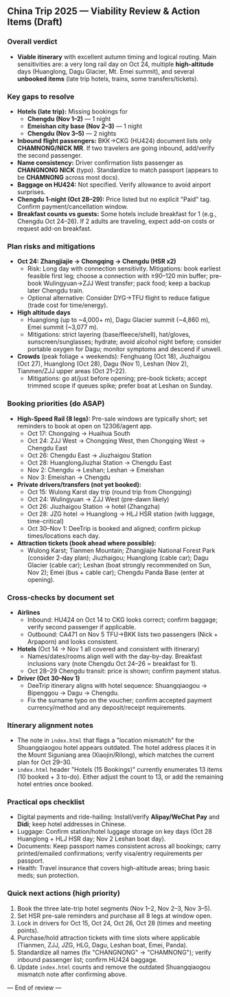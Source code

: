 ## China Trip 2025 — Viability Review & Action Items (Draft)

### Overall verdict
- **Viable itinerary** with excellent autumn timing and logical routing. Main sensitivities are: a very long rail day on Oct 24, multiple **high-altitude** days (Huanglong, Dagu Glacier, Mt. Emei summit), and several **unbooked items** (late trip hotels, trains, some transfers/tickets).

### Key gaps to resolve
- **Hotels (late trip):** Missing bookings for
  - **Chengdu (Nov 1–2)** — 1 night
  - **Emeishan city base (Nov 2–3)** — 1 night
  - **Chengdu (Nov 3–5)** — 2 nights
- **Inbound flight passengers:** BKK→CKG (HU424) document lists only **CHAMNONG/NICK MR**. If two travelers are going inbound, add/verify the second passenger.
- **Name consistency:** Driver confirmation lists passenger as **CHANGNONG NICK** (typo). Standardize to match passport (appears to be **CHAMNONG** across most docs).
- **Baggage on HU424:** Not specified. Verify allowance to avoid airport surprises.
- **Chengdu 1-night (Oct 28–29):** Price listed but no explicit "Paid" tag. Confirm payment/cancellation window.
- **Breakfast counts vs guests:** Some hotels include breakfast for 1 (e.g., Chengdu Oct 24–26). If 2 adults are traveling, expect add-on costs or request add-on breakfast.

### Plan risks and mitigations
- **Oct 24: Zhangjiajie → Chongqing → Chengdu (HSR x2)**
  - Risk: Long day with connection sensitivity. Mitigations: book earliest feasible first leg; choose a connection with ≥90–120 min buffer; pre-book Wulingyuan→ZJJ West transfer; pack food; keep a backup later Chengdu train.
  - Optional alternative: Consider DYG→TFU flight to reduce fatigue (trade cost for time/energy).
- **High altitude days**
  - Huanglong (up to ~4,000+ m), Dagu Glacier summit (~4,860 m), Emei summit (~3,077 m).
  - Mitigations: strict layering (base/fleece/shell), hat/gloves, sunscreen/sunglasses; hydrate; avoid alcohol night before; consider portable oxygen for Dagu; monitor symptoms and descend if unwell.
- **Crowds** (peak foliage + weekends): Fenghuang (Oct 18), Jiuzhaigou (Oct 27), Huanglong (Oct 28), Dagu (Nov 1), Leshan (Nov 2), Tianmen/ZJJ upper areas (Oct 21–22).
  - Mitigations: go at/just before opening; pre-book tickets; accept trimmed scope if queues spike; prefer boat at Leshan on Sunday.

### Booking priorities (do ASAP)
- **High-Speed Rail (8 legs):** Pre-sale windows are typically short; set reminders to book at open on 12306/agent app.
  - Oct 17: Chongqing → Huaihua South
  - Oct 24: ZJJ West → Chongqing West, then Chongqing West → Chengdu East
  - Oct 26: Chengdu East → Jiuzhaigou Station
  - Oct 28: HuanglongJiuzhai Station → Chengdu East
  - Nov 2: Chengdu → Leshan; Leshan → Emeishan
  - Nov 3: Emeishan → Chengdu
- **Private drivers/transfers (not yet booked):**
  - Oct 15: Wulong Karst day trip (round trip from Chongqing)
  - Oct 24: Wulingyuan → ZJJ West (pre-dawn likely)
  - Oct 26: Jiuzhaigou Station → hotel (Zhangzha)
  - Oct 28: JZG hotel → Huanglong → HLJ HSR station (with luggage, time-critical)
  - Oct 30–Nov 1: DeeTrip is booked and aligned; confirm pickup times/locations each day.
- **Attraction tickets (book ahead where possible):**
  - Wulong Karst; Tianmen Mountain; Zhangjiajie National Forest Park (consider 2-day plan); Jiuzhaigou; Huanglong (cable car); Dagu Glacier (cable car); Leshan (boat strongly recommended on Sun, Nov 2); Emei (bus + cable car); Chengdu Panda Base (enter at opening).

### Cross-checks by document set
- **Airlines**
  - Inbound: HU424 on Oct 14 to CKG looks correct; confirm baggage; verify second passenger if applicable.
  - Outbound: CA471 on Nov 5 TFU→BKK lists two passengers (Nick + Arpaporn) and looks consistent.
- **Hotels** (Oct 14 → Nov 1 all covered and consistent with itinerary)
  - Names/dates/rooms align well with the day-by-day. Breakfast inclusions vary (note Chengdu Oct 24–26 = breakfast for 1).
  - Oct 28–29 Chengdu transit: price is shown; confirm payment status.
- **Driver (Oct 30–Nov 1)**
  - DeeTrip itinerary aligns with hotel sequence: Shuangqiaogou → Bipenggou → Dagu → Chengdu.
  - Fix the surname typo on the voucher; confirm accepted payment currency/method and any deposit/receipt requirements.

### Itinerary alignment notes
- The note in `index.html` that flags a "location mismatch" for the Shuangqiaogou hotel appears outdated. The hotel address places it in the Mount Siguniang area (Xiaojin/Rilong), which matches the current plan for Oct 29–30.
- `index.html` header "Hotels (15 Bookings)" currently enumerates 13 items (10 booked + 3 to-do). Either adjust the count to 13, or add the remaining hotel entries once booked.

### Practical ops checklist
- Digital payments and ride-hailing: Install/verify **Alipay/WeChat Pay** and **Didi**; keep hotel addresses in Chinese.
- Luggage: Confirm station/hotel luggage storage on key days (Oct 28 Huanglong + HLJ HSR day; Nov 2 Leshan boat day).
- Documents: Keep passport names consistent across all bookings; carry printed/emailed confirmations; verify visa/entry requirements per passport.
- Health: Travel insurance that covers high-altitude areas; bring basic meds; sun protection.

### Quick next actions (high priority)
1) Book the three late-trip hotel segments (Nov 1–2, Nov 2–3, Nov 3–5).
2) Set HSR pre-sale reminders and purchase all 8 legs at window open.
3) Lock in drivers for Oct 15, Oct 24, Oct 26, Oct 28 (times and meeting points).
4) Purchase/hold attraction tickets with time slots where applicable (Tianmen, ZJJ, JZG, HLG, Dagu, Leshan boat, Emei, Panda).
5) Standardize all names (fix "CHANGNONG" → "CHAMNONG"); verify inbound passenger list; confirm HU424 baggage.
6) Update `index.html` counts and remove the outdated Shuangqiaogou mismatch note after confirming above.

— End of review —


